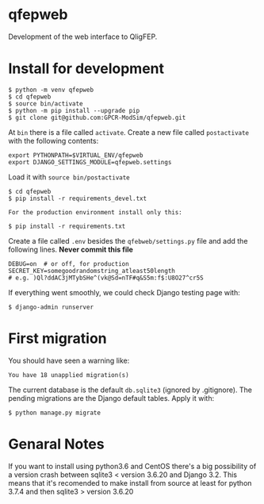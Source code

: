 # qfepweb
Development of the web interface to QligFEP.

# Install for development

    $ python -m venv qfepweb
    $ cd qfepweb
    $ source bin/activate
    $ python -m pip install --upgrade pip
    $ git clone git@github.com:GPCR-ModSim/qfepweb.git

At `bin` there is a file called `activate`. Create a new file called
`postactivate` with the following contents:

    export PYTHONPATH=$VIRTUAL_ENV/qfepweb
    export DJANGO_SETTINGS_MODULE=qfepweb.settings

Load it with `source bin/postactivate`

    $ cd qfepweb
    $ pip install -r requirements_devel.txt

    For the production environment install only this:

    $ pip install -r requirements.txt

Create a file called `.env` besides the `qfebweb/settings.py` file and add the
following lines. **Never commit this file**

    DEBUG=on  # or off, for production
    SECRET_KEY=somegoodrandomstring_atleast50length
    # e.g. )Ql?ddAC3jMTybSHe^(vk@Sd=nTF#q&S5m:f$:U8O27^cr5S

If everything went smoothly, we could check Django testing page with:

    $ django-admin runserver

# First migration

You should have seen a warning like:

    You have 18 unapplied migration(s)

The current database is the default `db.sqlite3` (ignored by .gitignore). The
pending migrations are the Django default tables. Apply it with:

    $ python manage.py migrate

# Genaral Notes

If you want to install using python3.6 and CentOS there's a big possibility of a version crash between sqlite3 < version 3.6.20 and Django 3.2.
This means that it's recomended to make install from source at least for python 3.7.4 and then sqlite3 > version 3.6.20
